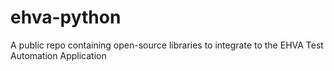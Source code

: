 # ehva-python
A public repo containing open-source libraries to integrate to the EHVA Test Automation Application
